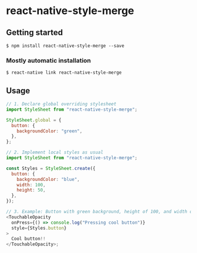 # react-native-style-merge

## Getting started

`$ npm install react-native-style-merge --save`

### Mostly automatic installation

`$ react-native link react-native-style-merge`

## Usage

```javascript
// 1. Declare global overriding stylesheet
import StyleSheet from "react-native-style-merge";

StyleSheet.global = {
  button: {
    backgroundColor: "green",
  },
};

// 2. Implement local styles as usual
import StyleSheet from "react-native-style-merge";

const Styles = StyleSheet.create({
  button: {
    backgroundColor: "blue",
    width: 100,
    height: 50,
  },
});

// 3. Example: Button with green background, height of 100, and width of 50
<TouchableOpacity
  onPress={() => console.log("Pressing cool button")}
  style={Styles.button}
>
  Cool button!!
</TouchableOpacity>;
```
